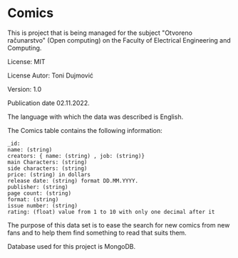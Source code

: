 # Comics

This is project that is being managed for the subject "Otvoreno računarstvo" (Open computing) on the Faculty of Electrical Engineering and Computing.

License: MIT

License Autor: Toni Dujmović

Version: 1.0

Publication date 	02.11.2022.

The language with which the data was described is English.

The Comics table contains the following information:

    _id:
    name: (string)
    creators: { name: (string) , job: (string)}
    main Characters: (string)
    side characters: (string)
    price: (string) in dollars
    release date: (string) format DD.MM.YYYY.
    publisher: (string)
    page count: (string)
    format: (string)
    issue number: (string)
    rating: (float) value from 1 to 10 with only one decimal after it

The purpose of this data set is to ease the search for new comics from new fans and to help them find something to read that suits them.

Database used for this project is MongoDB.
